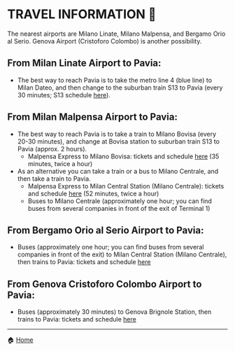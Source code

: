 # TRAVEL INFORMATION 🚂
  
The nearest airports are Milano Linate, Milano Malpensa, and Bergamo Orio al Serio.
Genova Airport (Cristoforo Colombo) is another possibility.

## From Milan Linate Airport to Pavia:
- The best way to reach Pavia is to take the metro line 4 (blue line) to Milan Dateo, and then change to the suburban train S13 to Pavia (every 30 minutes; S13 schedule [here](https://www.trenord.it/linee-e-orari/circolazione/orario-ferroviario/)).

## From Milan Malpensa Airport to Pavia:
- The best way to reach Pavia is to take a train to Milano Bovisa (every 20-30 minutes), and change at Bovisa station to suburban train S13 to Pavia (approx. 2 hours).
  - Malpensa Express to Milano Bovisa: tickets and schedule [here](https://www.malpensaexpress.it) (35 minutes, twice a hour)
- As an alternative you can take a train or a bus to Milano Centrale, and then take a train to Pavia.
  - Malpensa Express to Milan Central Station (Milano Centrale): tickets and schedule [here](https://www.malpensaexpress.it) (52 minutes, twice a hour)
  - Buses to Milano Centrale (approximately one hour; you can find buses from several companies in front of the exit of Terminal 1)

## From Bergamo Orio al Serio Airport to Pavia:
- Buses (approximately one hour; you can find buses from several companies in front of the exit) to Milan Central Station (Milano Centrale), then trains to Pavia: tickets and schedule [here](https://www.trenitalia.com)

## From Genova Cristoforo Colombo Airport to Pavia:
- Buses (approximately 30 minutes) to Genova Brignole Station, then trains to Pavia: tickets and schedule [here](https://www.trenitalia.com)

---


🏠 [Home](https://unipv-larl.github.io/GWC2025/)
